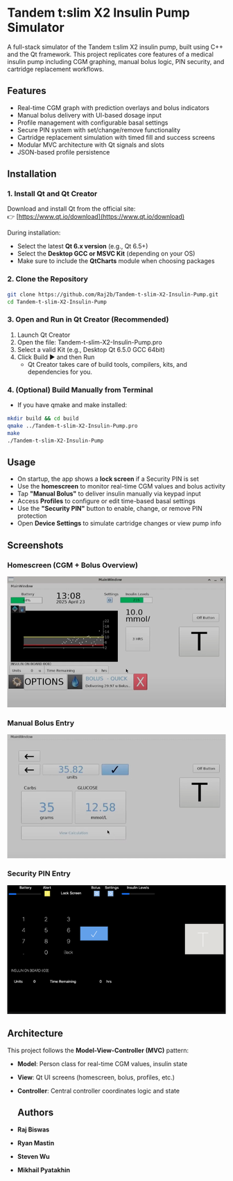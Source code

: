 # Tandem t:slim X2 Insulin Pump Simulator

A full-stack simulator of the Tandem t:slim X2 insulin pump, built using C++ and the Qt framework. This project replicates core features of a medical insulin pump including CGM graphing, manual bolus logic, PIN security, and cartridge replacement workflows.

## Features

- Real-time CGM graph with prediction overlays and bolus indicators
- Manual bolus delivery with UI-based dosage input
- Profile management with configurable basal settings
- Secure PIN system with set/change/remove functionality
- Cartridge replacement simulation with timed fill and success screens
- Modular MVC architecture with Qt signals and slots
- JSON-based profile persistence

## Installation

### 1. Install Qt and Qt Creator

Download and install Qt from the official site:  
👉 [https://www.qt.io/download](https://www.qt.io/download)

During installation:
- Select the latest **Qt 6.x version** (e.g., Qt 6.5+)
- Select the **Desktop GCC or MSVC Kit** (depending on your OS)
- Make sure to include the **QtCharts** module when choosing packages

### 2. Clone the Repository

```bash
git clone https://github.com/Raj2b/Tandem-t-slim-X2-Insulin-Pump.git
cd Tandem-t-slim-X2-Insulin-Pump
```
### 3. Open and Run in Qt Creator (Recommended)

1. Launch Qt Creator
2. Open the file: Tandem-t-slim-X2-Insulin-Pump.pro
3. Select a valid Kit (e.g., Desktop Qt 6.5.0 GCC 64bit)
4. Click Build ▶️ and then Run
   - Qt Creator takes care of build tools, compilers, kits, and dependencies for you.
     
### 4. (Optional) Build Manually from Terminal

  - If you have qmake and make installed:
```bash
mkdir build && cd build
qmake ../Tandem-t-slim-X2-Insulin-Pump.pro
make
./Tandem-t-slim-X2-Insulin-Pump
```  
## Usage
   - On startup, the app shows a **lock screen** if a Security PIN is set
   - Use the **homescreen** to monitor real-time CGM values and bolus activity
   - Tap **"Manual Bolus"** to deliver insulin manually via keypad input
   - Access **Profiles** to configure or edit time-based basal settings
   - Use the **"Security PIN"** button to enable, change, or remove PIN protection
   - Open **Device Settings** to simulate cartridge changes or view pump info

## Screenshots

### Homescreen (CGM + Bolus Overview)
![Homescreen](screenshots/Homescreen.png)

### Manual Bolus Entry
![Manual Bolus](screenshots/ManualBolus.png)

### Security PIN Entry
![PIN Screen](screenshots/LockScreen.png)

## Architecture

This project follows the **Model-View-Controller (MVC)** pattern:
- **Model**: Person class for real-time CGM values, insulin state
- **View**: Qt UI screens (homescreen, bolus, profiles, etc.)
- **Controller**: Central controller coordinates logic and state

  ## Authors

- **Raj Biswas**  
- **Ryan Mastin**  
- **Steven Wu**
- **Mikhail Pyatakhin**  
